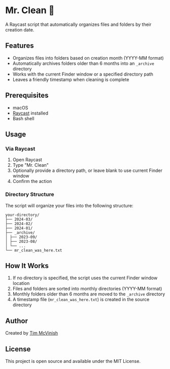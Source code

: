 # Mr. Clean 🫧

A Raycast script that automatically organizes files and folders by their creation date.

## Features

- Organizes files into folders based on creation month (YYYY-MM format)
- Automatically archives folders older than 6 months into an `_archive` directory
- Works with the current Finder window or a specified directory path
- Leaves a friendly timestamp when cleaning is complete

## Prerequisites

- macOS
- [Raycast](https://raycast.com/) installed
- Bash shell

## Usage

### Via Raycast

1. Open Raycast
2. Type "Mr. Clean"
3. Optionally provide a directory path, or leave blank to use current Finder window
4. Confirm the action

### Directory Structure

The script will organize your files into the following structure:
```
your-directory/
├── 2024-03/
├── 2024-02/
├── 2024-01/
├── _archive/
│ ├── 2023-09/
│ ├── 2023-08/
│ └── ...
└── mr_clean_was_here.txt
```

## How It Works

1. If no directory is specified, the script uses the current Finder window location
2. Files and folders are sorted into monthly directories (YYYY-MM format)
3. Monthly folders older than 6 months are moved to the `_archive` directory
4. A timestamp file (`mr_clean_was_here.txt`) is created in the source directory

## Author

Created by 
[Tim McVinish](https://tmcvee.com)

## License

This project is open source and available under the MIT License.